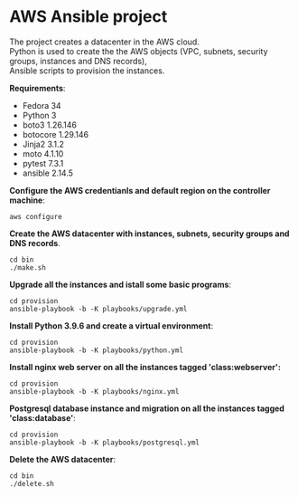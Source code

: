 # AWS Ansible project

The project creates a datacenter in the AWS cloud.</br>
Python is used to create the the AWS objects (VPC, subnets, security groups, instances and DNS records),</br>
Ansible scripts to provision the instances.

**Requirements**:

- Fedora 34
- Python 3
- boto3 1.26.146
- botocore 1.29.146
- Jinja2 3.1.2
- moto 4.1.10
- pytest 7.3.1
- ansible 2.14.5

**Configure the AWS credentianls and default region on the controller machine**:

```
aws configure
```

**Create the AWS datacenter with instances, subnets, security groups and DNS records**.

```
cd bin
./make.sh

```

**Upgrade all the instances and istall some basic programs**:

```
cd provision
ansible-playbook -b -K playbooks/upgrade.yml
```

**Install Python 3.9.6 and create a virtual environment**: 

```
cd provision
ansible-playbook -b -K playbooks/python.yml
```

**Install nginx web server on all the instances tagged 'class:webserver':**

```
cd provision
ansible-playbook -b -K playbooks/nginx.yml
```

**Postgresql database instance and migration on all the instances tagged 'class:database'**:

```
cd provision
ansible-playbook -b -K playbooks/postgresql.yml
```


**Delete the AWS datacenter**:

```
cd bin
./delete.sh

```

<br>
